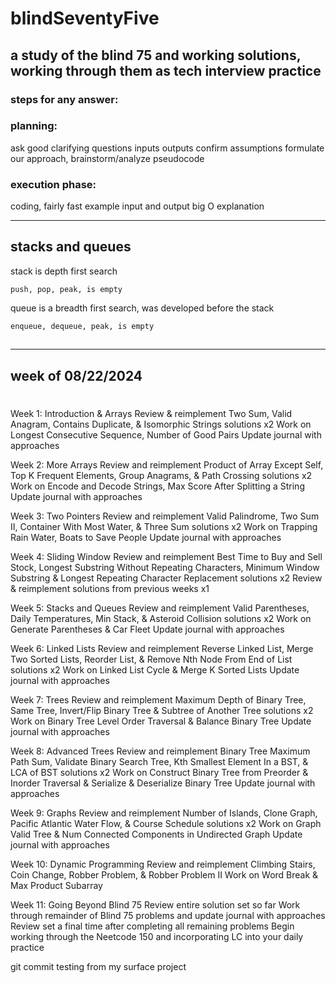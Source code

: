 # blindSeventyFive

## a study of the blind 75 and working solutions, working through them as tech interview practice

### steps for any answer:

### planning:

ask good clarifying questions
inputs outputs
confirm assumptions
formulate our approach, brainstorm/analyze
pseudocode

### execution phase:

coding, fairly fast
example input and output
big O explanation

---

## stacks and queues

stack is depth first search

    push, pop, peak, is empty

queue is a breadth first search, was developed before the stack

    enqueue, dequeue, peak, is empty

##

---

## week of 08/22/2024

#

Week 1: Introduction & Arrays
Review & reimplement Two Sum, Valid Anagram, Contains Duplicate, & Isomorphic Strings solutions x2
Work on Longest Consecutive Sequence, Number of Good Pairs
Update journal with approaches

Week 2: More Arrays
Review and reimplement Product of Array Except Self, Top K Frequent Elements, Group Anagrams, & Path Crossing solutions x2
Work on Encode and Decode Strings, Max Score After Splitting a String
Update journal with approaches

Week 3: Two Pointers
Review and reimplement Valid Palindrome, Two Sum II, Container With Most Water, & Three Sum solutions x2
Work on Trapping Rain Water, Boats to Save People
Update journal with approaches

Week 4: Sliding Window
Review and reimplement Best Time to Buy and Sell Stock, Longest Substring Without Repeating Characters, Minimum Window Substring & Longest Repeating Character Replacement solutions x2
Review & reimplement solutions from previous weeks x1

Week 5: Stacks and Queues
Review and reimplement Valid Parentheses, Daily Temperatures, Min Stack, & Asteroid Collision solutions x2
Work on Generate Parentheses & Car Fleet
Update journal with approaches

Week 6: Linked Lists
Review and reimplement Reverse Linked List, Merge Two Sorted Lists, Reorder List, & Remove Nth Node From End of List solutions x2
Work on Linked List Cycle & Merge K Sorted Lists
Update journal with approaches

Week 7: Trees
Review and reimplement Maximum Depth of Binary Tree, Same Tree, Invert/Flip Binary Tree & Subtree of Another Tree solutions x2
Work on Binary Tree Level Order Traversal & Balance Binary Tree
Update journal with approaches

Week 8: Advanced Trees
Review and reimplement Binary Tree Maximum Path Sum, Validate Binary Search Tree, Kth Smallest Element In a BST, & LCA of BST solutions x2
Work on Construct Binary Tree from Preorder & Inorder Traversal & Serialize & Deserialize Binary Tree
Update journal with approaches

Week 9: Graphs
Review and reimplement Number of Islands, Clone Graph, Pacific Atlantic Water Flow, & Course Schedule solutions x2
Work on Graph Valid Tree & Num Connected Components in Undirected Graph
Update journal with approaches

Week 10: Dynamic Programming
Review and reimplement Climbing Stairs, Coin Change, Robber Problem, & Robber Problem II
Work on Word Break & Max Product Subarray

Week 11: Going Beyond Blind 75
Review entire solution set so far
Work through remainder of Blind 75 problems and update journal with approaches
Review set a final time after completing all remaining problems
Begin working through the Neetcode 150 and incorporating LC into your daily practice

git commit testing from my surface project
